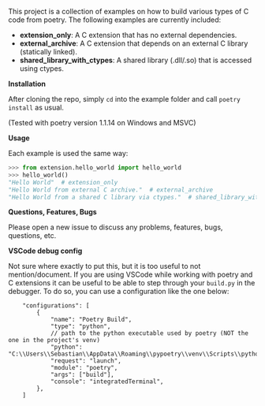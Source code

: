 This project is a collection of examples on how to build various types of C code
from poetry. The following examples are currently included:

- **extension_only**: A C extension that has no external dependencies.
- **external_archive**: A C extension that depends on an external C library
  (statically linked).
- **shared_library_with_ctypes**: A shared library (.dll/.so) that is accessed
  using ctypes.

**Installation**

After cloning the repo, simply `cd` into the example folder and call 
`poetry install` as usual. 

(Tested with poetry version 1.1.14 on Windows and MSVC)

**Usage**

Each example is used the same way:

```python
>>> from extension.hello_world import hello_world
>>> hello_world()
"Hello World"  # extension_only
"Hello World from external C archive."  # external_archive
"Hello World from a shared C library via ctypes."  # shared_library_with_ctypes , decoded by wrapper method
```

**Questions, Features, Bugs**

Please open a new issue to discuss any problems, features, bugs, questions, etc.


**VSCode debug config**

Not sure where exactly to put this, but it is too useful to not mention/document. 
If you are using VSCode while working with poetry and C extensions it can be 
useful to be able to step through your `build.py` in the debugger. To do so, you
can use a configuration like the one below:

```
    "configurations": [
        {
            "name": "Poetry Build",
            "type": "python",
            // path to the python executable used by poetry (NOT the one in the project's venv)
            "python": "C:\\Users\\Sebastian\\AppData\\Roaming\\pypoetry\\venv\\Scripts\\python.exe",
            "request": "launch",
            "module": "poetry",
            "args": ["build"],
            "console": "integratedTerminal",
        },
    ]
```
